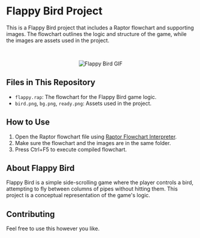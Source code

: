 # Flappy Bird Project

This is a Flappy Bird project that includes a Raptor flowchart and supporting images. The flowchart outlines the logic and structure of the game, while the images are assets used in the project.

<br>
<p align="center">
  <img src="https://github.com/user-attachments/assets/c67c08c8-fdf7-4e56-b321-e4a484216a8c" alt="Flappy Bird GIF">
</p>

## Files in This Repository
- `flappy.rap`: The flowchart for the Flappy Bird game logic.
- `bird.png`, `bg.png`, `ready.png`: Assets used in the project.

## How to Use
1. Open the Raptor flowchart file using [Raptor Flowchart Interpreter](http://raptor.martincarlisle.com/).
2. Make sure the flowchart and the images are in the same folder.
3. Press Ctrl+F5 to execute compiled flowchart.

## About Flappy Bird
Flappy Bird is a simple side-scrolling game where the player controls a bird, attempting to fly between columns of  pipes without hitting them. This project is a conceptual representation of the game's logic.

## Contributing
Feel free to use this however you like.


